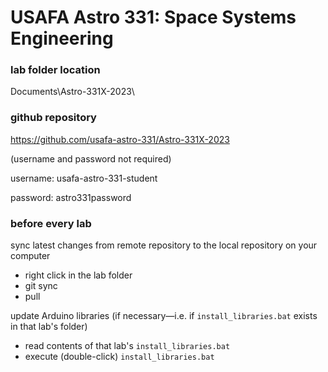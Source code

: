 # USAFA Astro 331: Space Systems Engineering



### lab folder location

Documents\Astro-331X-2023\



### github repository

https://github.com/usafa-astro-331/Astro-331X-2023



(username and password not required)

username: usafa-astro-331-student

password: astro331password



### before every lab

sync latest changes from remote repository to the local repository on your computer

- right click in the lab folder
- git sync
- pull



update Arduino libraries (if necessary—i.e. if `install_libraries.bat` exists in that lab's folder)

- read contents of that lab's `install_libraries.bat`
- execute (double-click) `install_libraries.bat`
